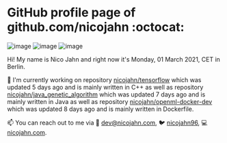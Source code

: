 # GitHub profile page of <!-- github -->github.com/nicojahn<!-- github --> :octocat:

![image](https://img.shields.io/badge/in%20progress%20since-aug.%201996-blue?style=flat) ![image](https://img.shields.io/badge/runs%20on-caffeine-brown?style=flat&logo=buy-me-a-coffee&logoColor=brown) ![image](https://img.shields.io/badge/homepage-blank-white?style=flat&?link=https://nicojahn.com&link=https://nicojahn.com)

Hi! My name is <!-- name -->Nico Jahn<!-- name --> and right now it's <!-- date -->Monday, 01 March 2021, CET<!-- date --> in <!-- city -->Berlin<!-- city -->.

🔭 I'm currently working on <!-- projects -->repository [nicojahn/tensorflow](https://github.com/nicojahn/tensorflow) which was updated 5 days ago and is mainly written in C++ as well as repository [nicojahn/java_genetic_algorithm](https://github.com/nicojahn/java_genetic_algorithm) which was updated 7 days ago and is mainly written in Java as well as repository [nicojahn/openml-docker-dev](https://github.com/nicojahn/openml-docker-dev) which was updated 8 days ago and is mainly written in Dockerfile<!-- projects -->.

📫 You can reach out to me via <!-- contact -->:email: dev@nicojahn.com, :bird: [nicojahn96](https://twitter.com/nicojahn96), :computer: [nicojahn.com](https://nicojahn.com)<!-- contact -->.
